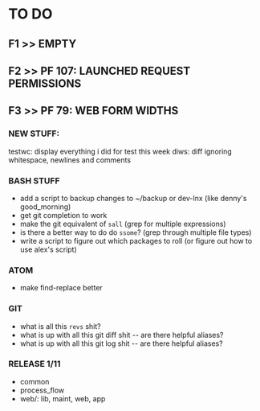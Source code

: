 
# TO DO

## F1 >> EMPTY

## F2 >> PF 107: LAUNCHED REQUEST PERMISSIONS

## F3 >> PF 79: WEB FORM WIDTHS

### NEW STUFF:
testwc: display everything i did for test this week
diws: diff ignoring whitespace, newlines and comments


### BASH STUFF

* add a script to backup changes to ~/backup or dev-lnx (like denny's good_morning)
* get git completion to work
* make the git equivalent of `sall` (grep for multiple expressions)
* is there a better way to do do `ssome`? (grep through multiple file types)
* write a script to figure out which packages to roll (or figure out how to use alex's script)

### ATOM
* make find-replace better

### GIT
* what is all this `revs` shit?
* what is up with all this git diff shit -- are there helpful aliases?
* what is up with all this git log shit -- are there helpful aliases?


### RELEASE 1/11

* common
* process_flow
* web/: lib, maint, web, app
